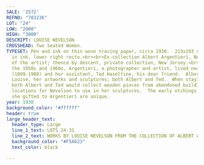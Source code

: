 ```yaml
---
SALE: '2572'
REFNO: "783236"
LOT: "24"
LOW: "2000"
HIGH: "3000"
DESCRIPT: LOUISE NEVELSON
CROSSHEAD: Two Seated Women.
TYPESET: Pen and ink on thin wove tracing paper, circa 1930.  213x293 mm; 8⅜x11⅝ inches.  Signed
  in ink, lower right recto.<br><br>Ex-collection Albert Argentieri, New Jersey, friend
  of the artist; thence by descent, private collection, New Jersey.<br><br>During
  the 1950s and 1960s, Argentieri, a photographer and artist, lived near Louise Nevelson
  (1899-1988) and her assistant, Ted Haseltine, his dear friend.  Albert photographed
  Louise, her artworks and sculptures; both Albert and Ted.  When staying in New Jersey,
  both Albert and Ted would collect wooden pieces from abandoned buildings and other
  locations for Nevelson to use in her sculptures.  The early etchings and drawings
  she gifted to Argentieri are unique.
year: 1930
background_color: "#ffffff"
header: true
large_header_text:
  header_type: Large
  line_1_text: LOTS 24-31
  line_2_text: WORKS BY LOUISE NEVELSON FROM THE COLLECTION OF ALBERT ARGENTIERI
  background_color: "#F5A623"
  text_color: black

---
```

